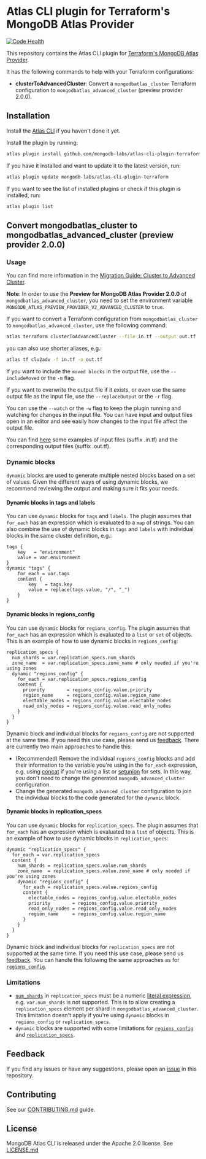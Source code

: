 # Atlas CLI plugin for Terraform's MongoDB Atlas Provider

[![Code Health](https://github.com/mongodb-labs/atlas-cli-plugin-terraform/actions/workflows/code-health.yml/badge.svg)](https://github.com/mongodb-labs/atlas-cli-plugin-terraform/actions/workflows/code-health.yml)

This repository contains the Atlas CLI plugin for [Terraform's MongoDB Atlas Provider](https://registry.terraform.io/providers/mongodb/mongodbatlas/latest/docs).

It has the following commands to help with your Terraform configurations:
- **clusterToAdvancedCluster**: Convert a `mongodbatlas_cluster` Terraform configuration to `mongodbatlas_advanced_cluster` (preview provider 2.0.0).

## Installation

Install the [Atlas CLI](https://github.com/mongodb/mongodb-atlas-cli) if you haven't done it yet.

Install the plugin by running:
```bash
atlas plugin install github.com/mongodb-labs/atlas-cli-plugin-terraform
```
 
If you have it installed and want to update it to the latest version, run:
```bash
atlas plugin update mongodb-labs/atlas-cli-plugin-terraform
```

If you want to see the list of installed plugins or check if this plugin is installed, run:
```bash
atlas plugin list
```

## Convert mongodbatlas_cluster to mongodbatlas_advanced_cluster (preview provider 2.0.0)

### Usage

You can find more information in the [Migration Guide: Cluster to Advanced Cluster](https://registry.terraform.io/providers/mongodb/mongodbatlas/latest/docs/guides/cluster-to-advanced-cluster-migration-guide).

**Note**: In order to use the **Preview for MongoDB Atlas Provider 2.0.0** of `mongodbatlas_advanced_cluster`, you need to set the environment variable `MONGODB_ATLAS_PREVIEW_PROVIDER_V2_ADVANCED_CLUSTER` to `true`.

If you want to convert a Terraform configuration from `mongodbatlas_cluster` to `mongodbatlas_advanced_cluster`, use the following command:
```bash
atlas terraform clusterToAdvancedCluster --file in.tf --output out.tf
```

you can also use shorter aliases, e.g.: 
```bash
atlas tf clu2adv -f in.tf -o out.tf
```

If you want to include the `moved blocks` in the output file, use the `--includeMoved` or the `-m` flag.

If you want to overwrite the output file if it exists, or even use the same output file as the input file, use the `--replaceOutput` or the `-r` flag.

You can use the `--watch` or the `-w` flag to keep the plugin running and watching for changes in the input file. You can have input and output files open in an editor and see easily how changes to the input file affect the output file.

You can find [here](https://github.com/mongodb-labs/atlas-cli-plugin-terraform/tree/main/internal/convert/testdata/clu2adv) some examples of input files (suffix .in.tf) and the corresponding output files (suffix .out.tf).

### Dynamic blocks

`dynamic` blocks are used to generate multiple nested blocks based on a set of values. 
Given the different ways of using dynamic blocks, we recommend reviewing the output and making sure it fits your needs.

#### Dynamic blocks in tags and labels

You can use `dynamic` blocks for `tags` and `labels`. The plugin assumes that `for_each` has an expression which is evaluated to a `map` of strings.
You can also combine the use of dynamic blocks in `tags` and `labels` with individual blocks in the same cluster definition, e.g.:
```hcl
tags {
	key   = "environment"
	value = var.environment
}
dynamic "tags" {
	for_each = var.tags
	content {
		key   = tags.key
		value = replace(tags.value, "/", "_")
	}
}
```

#### Dynamic blocks in regions_config

You can use `dynamic` blocks for `regions_config`. The plugin assumes that `for_each` has an expression which is evaluated to a `list` or `set` of objects.
This is an example of how to use dynamic blocks in `regions_config`:
```hcl
replication_specs {
  num_shards = var.replication_specs.num_shards
  zone_name  = var.replication_specs.zone_name # only needed if you're using zones
  dynamic "regions_config" {
    for_each = var.replication_specs.regions_config
    content {
      priority        = regions_config.value.priority
      region_name     = regions_config.value.region_name
      electable_nodes = regions_config.value.electable_nodes
      read_only_nodes = regions_config.value.read_only_nodes
    }
  }
}
```
Dynamic block and individual blocks for `regions_config` are not supported at the same time. If you need this use case, please send us [feedback](https://github.com/mongodb-labs/atlas-cli-plugin-terraform/issues). There are currently two main approaches to handle this:
- (Recommended) Remove the individual `regions_config` blocks and add their information to the variable you're using in the `for_each` expression, e.g. using [concat](https://developer.hashicorp.com/terraform/language/functions/concat) if you're using a list or [setunion](https://developer.hashicorp.com/terraform/language/functions/setunion) for sets. In this way, you don't need to change the generated `mongodb_advanced_cluster` configuration.
- Change the generated `mongodb_advanced_cluster` configuration to join the individual blocks to the code generated for the `dynamic` block.

#### Dynamic blocks in replication_specs

You can use `dynamic` blocks for `replication_specs`. The plugin assumes that `for_each` has an expression which is evaluated to a `list` of objects.
This is an example of how to use dynamic blocks in `replication_specs`:
```hcl
dynamic "replication_specs" {
  for_each = var.replication_specs
  content {
    num_shards = replication_specs.value.num_shards
    zone_name  = replication_specs.value.zone_name # only needed if you're using zones
    dynamic "regions_config" {
      for_each = replication_specs.value.regions_config
      content {
        electable_nodes = regions_config.value.electable_nodes
        priority        = regions_config.value.priority
        read_only_nodes = regions_config.value.read_only_nodes
        region_name     = regions_config.value.region_name
      }
    }
  }
}
```
Dynamic block and individual blocks for `replication_specs` are not supported at the same time. If you need this use case, please send us [feedback](https://github.com/mongodb-labs/atlas-cli-plugin-terraform/issues). You can handle this following the same approaches as for [`regions_config`](#dynamic-blocks-in-regions_config).

### Limitations

- [`num_shards`](https://registry.terraform.io/providers/mongodb/mongodbatlas/latest/docs/resources/cluster#num_shards-2) in `replication_specs` must be a numeric [literal expression](https://developer.hashicorp.com/nomad/docs/job-specification/hcl2/expressions#literal-expressions), e.g. `var.num_shards` is not supported. This is to allow creating a `replication_specs` element per shard in `mongodbatlas_advanced_cluster`. This limitation doesn't apply if you're using `dynamic` blocks in `regions_config` or `replication_specs`.
- `dynamic` blocks are supported with some limitations for [`regions_config`](#dynamic-blocks-in-regions_config) and [`replication_specs`](#dynamic-blocks-in-replication_specs).

## Feedback

If you find any issues or have any suggestions, please open an [issue](https://github.com/mongodb-labs/atlas-cli-plugin-terraform/issues) in this repository.

## Contributing

See our [CONTRIBUTING.md](CONTRIBUTING.md) guide.

## License

MongoDB Atlas CLI is released under the Apache 2.0 license. See [LICENSE.md](LICENSE.md)

